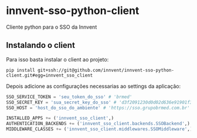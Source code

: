 innvent-sso-python-client
=========================

Cliente python para o SSO da Innvent


Instalando o client
-------------------

Para isso basta instalar o client ao projeto:

```shell
pip install git+ssh://git@github.com/innvent/innvent-sso-python-client.git#egg=innvent_sso_client
```

Depois adicione as configurações necessarias ao settings da aplicação:

```python
SSO_SERVICE_TOKEN = 'seu_token_do_sso' # 'brmed'
SSO_SECRET_KEY = 'sua_secret_key_do_sso' # 'd3f2091230d0d02d636e91901f314d98bd1fd8e3'
SSO_HOST = 'host_do_sso_do_ambiente' # 'https://sso.grupobrmed.com.br'

INSTALLED_APPS += ('innvent_sso_client',)
AUTHENTICATION_BACKENDS += ('innvent_sso_client.backends.SSOBackend',)
MIDDLEWARE_CLASSES += ('innvent_sso_client.middlewares.SSOMiddleware',)
```
